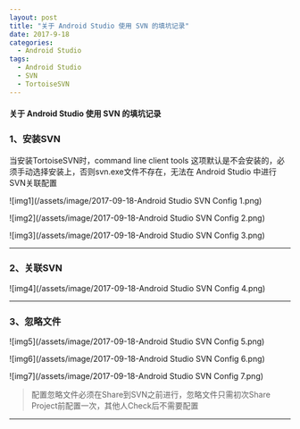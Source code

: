 ```yaml
---
layout: post
title: "关于 Android Studio 使用 SVN 的填坑记录"
date: 2017-9-18
categories:
  - Android Studio
tags:
  - Android Studio
  - SVN
  - TortoiseSVN
---
```


#### 关于 Android Studio 使用 SVN 的填坑记录

### 1、安装SVN

当安装TortoiseSVN时，command line client tools 这项默认是不会安装的，必须手动选择安装上，否则svn.exe文件不存在，无法在 Android Studio 中进行SVN关联配置

![img1](/assets/image/2017-09-18-Android Studio SVN Config 1.png)  

![img2](/assets/image/2017-09-18-Android Studio SVN Config 2.png)  

![img3](/assets/image/2017-09-18-Android Studio SVN Config 3.png)  

-------------------

### 2、关联SVN  

![img4](/assets/image/2017-09-18-Android Studio SVN Config 4.png)  

-------------------

### 3、忽略文件

![img5](/assets/image/2017-09-18-Android Studio SVN Config 5.png) 

![img6](/assets/image/2017-09-18-Android Studio SVN Config 6.png) 

![img7](/assets/image/2017-09-18-Android Studio SVN Config 7.png) 

> 配置忽略文件必须在Share到SVN之前进行，忽略文件只需初次Share Project前配置一次，其他人Check后不需要配置

-------------------